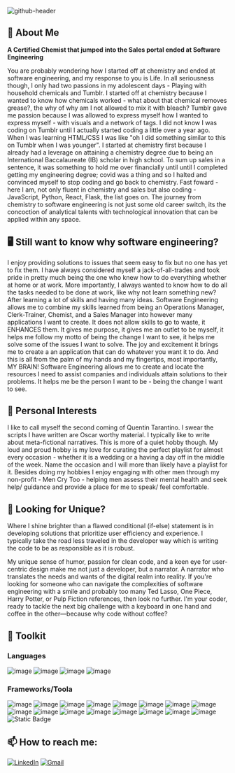 ![github-header](https://github.com/user-attachments/assets/12be51dd-543a-465e-9a96-928406d87839)

<!---
Tayondw/Tayondw is a ✨ special ✨ repository because its `README.md` (this file) appears on your GitHub profile.
You can click the Preview link to take a look at your changes.
--->

## 👋 About Me

**A Certified Chemist that jumped into the Sales portal ended at Software Engineering**

You are probably wondering how I started off at chemistry and ended at software engineering, and my response to you is Life. In all seriousness though, I only had two passions in my adolescent days - Playing with household chemicals and Tumblr. I started off at chemistry because I wanted to know how chemicals worked - what about that chemical removes grease?, the why of why am I not allowed to mix it with bleach? Tumblr gave me passion because I was allowed to express myself how I wanted to express myself - with visuals and a network of tags. I did not know I was coding on Tumblr until I actually started coding a little over a year ago. When I was learning HTML/CSS I was like "oh I did something similar to this on Tumblr when I was younger". I started at chemistry first because I already had a leverage on attaining a chemistry degree due to being an International Baccalaureate (IB) scholar in high school. To sum up sales in a sentence, it was something to hold me over financially until until I completed getting my engineering degree; covid was a thing and so I halted and convinced myself to stop coding and go back to chemistry. Fast foward - here I am, not only fluent in chemistry and sales but also coding - JavaScript, Python, React, Flask, the list goes on. The journey from chemistry to software engineering is not just some old career switch, its the concoction of analytical talents with technological innovation that can be applied within any space.

## 🖥️ Still want to know why software engineering?

I enjoy providing solutions to issues that seem easy to fix but no one has yet to fix them. I have always considered myself a jack-of-all-trades and took pride in pretty much being the one who knew how to do everything whether at home or at work. More importantly, I always wanted to know how to do all the tasks needed to be done at work, like why not learn something new? After learning a lot of skills and having many ideas. Software Engineering allows me to combine my skills learned from being an Operations Manager, Clerk-Trainer, Chemist, and a Sales Manager into however many applications I want to create. It does not allow skills to go to waste, it ENHANCES them. It gives me purpose, it gives me an outlet to be myself, it helps me follow my motto of being the change I want to see, it helps me solve some of the issues I want to solve. The joy and excitement it brings me to create a an application that can do whatever you want it to do. And this is all from the palm of my hands and my fingertips, most importantly, MY BRAIN! Software Engineering allows me to create and locate the resources I need to assist companies and individuals attain solutions to their problems. It helps me be the person I want to be - being the change I want to see.

## 💞️ Personal Interests

I like to call myself the second coming of Quentin Tarantino. I swear the scripts I have written are Oscar worthy material. I typically like to write about meta-fictional narratives. This is more of a quiet hobby though. My loud and proud hobby is my love for curating the perfect playlist for almost every occasion - whether it is a wedding or a having a day off in the middle of the week. Name the occasion and I will more than likely have a playlist for it. Besides doing my hobbies I enjoy engaging with other men through my non-profit - Men Cry Too - helping men assess their mental health and seek help/ guidance and provide a place for me to speak/ feel comfortable.

## 🦄 Looking for Unique?

Where I shine brighter than a flawed conditional (if-else) statement is in developing solutions that prioritize user efficiency and experience. I typically take the road less traveled in the developer way which is writing the code to be as responsible as it is robust.

My unique sense of humor, passion for clean code, and a keen eye for user-centric design make me not just a developer, but a narrator. A narrator who translates the needs and wants of the digital realm into reality. If you're looking for someone who can navigate the complexities of software engineering with a smile and probably too many Ted Lasso, One Piece, Harry Potter, or Pulp Fiction references, then look no further. I'm your coder, ready to tackle the next big challenge with a keyboard in one hand and coffee in the other—because why code without coffee?

## 🧠 Toolkit
### Languages
![image](https://img.shields.io/badge/html5-%23E34F26.svg?style=for-the-badge&logo=html5&logoColor=white)
![image](https://img.shields.io/badge/css3-%231572B6.svg?style=for-the-badge&logo=css3&logoColor=white)
![image](https://img.shields.io/badge/javascript-%23323330.svg?style=for-the-badge&logo=javascript&logoColor=%23F7DF1E)
![image](https://img.shields.io/badge/python-3670A0?style=for-the-badge&logo=python&logoColor=ffdd54)

### Frameworks/Toola
![image](https://img.shields.io/badge/node.js-6DA55F?style=for-the-badge&logo=node.js&logoColor=white)
![image](https://img.shields.io/badge/express.js-%23404d59.svg?style=for-the-badge&logo=express&logoColor=%2361DAFB)
![image](https://img.shields.io/badge/Sequelize-52B0E7?style=for-the-badge&logo=Sequelize&logoColor=white)
![image](https://img.shields.io/badge/flask-%23000.svg?style=for-the-badge&logo=flask&logoColor=white)
![image](https://img.shields.io/badge/SQLAlchemy-red?style=for-the-badge&logo=SQLAlchemy&logoColor=white)
![image](https://img.shields.io/badge/react-%2320232a.svg?style=for-the-badge&logo=react&logoColor=%2361DAFB)
![image](https://img.shields.io/badge/redux-%23593d88.svg?style=for-the-badge&logo=redux&logoColor=white)
![image](https://img.shields.io/badge/sqlite-%2307405e.svg?style=for-the-badge&logo=sqlite&logoColor=white)
![image](https://img.shields.io/badge/postgres-%23316192.svg?style=for-the-badge&logo=postgresql&logoColor=white)
![image](https://img.shields.io/badge/Alembic-%23F79A32.svg?style=for-the-badge&logo=alembic&logoColor=white)
![image](https://img.shields.io/badge/Postman-FF6C37?style=for-the-badge&logo=postman&logoColor=white)
![image](https://img.shields.io/badge/Google_Maps-4285F4?style=for-the-badge&logo=google-maps&logoColor=white)
![image](https://img.shields.io/badge/Amazon_S3-569A31?style=for-the-badge&logo=amazon-s3&logoColor=white)
![image](https://img.shields.io/badge/git-%23F05033.svg?style=for-the-badge&logo=git&logoColor=white)
![image](https://img.shields.io/badge/docker-%230db7ed.svg?style=for-the-badge&logo=docker&logoColor=white)
![image](https://img.shields.io/badge/VSCode-%23007ACC.svg?style=for-the-badge&logo=visual-studio-code&logoColor=white)
![Static Badge](https://img.shields.io/badge/-Figma?style=for-the-badge&logo=figma&logoColor=white&label=Figma)


## 📫 How to reach me:
[![LinkedIn](https://img.shields.io/badge/linkedin-%230077B5.svg?style=for-the-badge&logo=linkedin&logoColor=white)](https://www.linkedin.com/in/tayon/)
[![Gmail](https://img.shields.io/badge/Gmail-D14836?style=for-the-badge&logo=gmail&logoColor=white)](mailto:tayondw@gmail.com)


